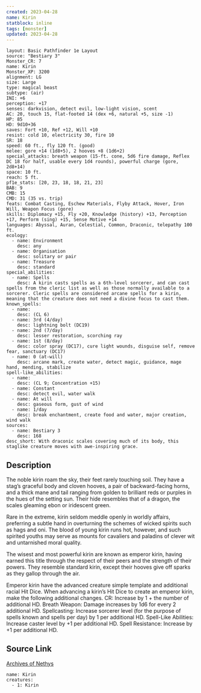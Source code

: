 ```yaml
---
created: 2023-04-28
name: Kirin
statblock: inline
tags: [monster]
updated: 2023-04-28
---
```

```statblock
layout: Basic Pathfinder 1e Layout
source: "Bestiary 3"
Monster_CR: 7
name: Kirin
Monster_XP: 3200
alignment: LG
size: Large
type: magical beast
subtype: (air)
INI: +6
perception: +17
senses: darkvision, detect evil, low-light vision, scent
AC: 20, touch 15, flat-footed 14 (dex +6, natural +5, size -1)
HP: 85
HD: 9d10+36
saves: Fort +10, Ref +12, Will +10
resist: cold 10, electricity 30, fire 10
SR: 18
speed: 60 ft., fly 120 ft. (good)
melee: gore +14 (1d8+5), 2 hooves +8 (1d6+2)
special_attacks: breath weapon (15-ft. cone, 5d6 fire damage, Reflex DC 18 for half, usable every 1d4 rounds), powerful charge (gore, 2d8+14)
space: 10 ft.
reach: 5 ft.
pf1e_stats: [20, 23, 18, 18, 21, 23]
BAB: 9
CMB: 15
CMD: 31 (35 vs. trip)
feats: Combat Casting, Eschew Materials, Flyby Attack, Hover, Iron Will, Weapon Focus (gore)
skills: Diplomacy +15, Fly +20, Knowledge (history) +13, Perception +17, Perform (sing) +15, Sense Motive +14
languages: Abyssal, Auran, Celestial, Common, Draconic, telepathy 100 ft.
ecology:
  - name: Environment
    desc: any
  - name: Organisation
    desc: solitary or pair
  - name: Treasure
    desc: standard
special_abilities:
  - name: Spells
    desc: A kirin casts spells as a 6th-level sorcerer, and can cast spells from the cleric list as well as those normally available to a sorcerer. Cleric spells are considered arcane spells for a kirin, meaning that the creature does not need a divine focus to cast them.
known_spells:
  - name:
    desc: (CL 6)
  - name: 3rd (4/day)
    desc: lightning bolt (DC19)
  - name: 2nd (7/day)
    desc: lesser restoration, scorching ray
  - name: 1st (8/day)
    desc: color spray (DC17), cure light wounds, disguise self, remove fear, sanctuary (DC17)
  - name: 0 (at-will)
    desc: arcane mark, create water, detect magic, guidance, mage hand, mending, stabilize
spell-like_abilities:
  - name:
    desc: (CL 9; Concentration +15)
  - name: Constant
    desc: detect evil, water walk
  - name: At will
    desc: gaseous form, gust of wind
  - name: 1/day
    desc: break enchantment, create food and water, major creation, wind walk
sources:
  - name: Bestiary 3
    desc: 168
desc_short: With draconic scales covering much of its body, this staglike creature moves with awe-inspiring grace.
```
## Description
The noble kirin roam the sky, their feet rarely touching soil. They have a stag’s graceful body and cloven hooves, a pair of backward-facing horns, and a thick mane and tail ranging from golden to brilliant reds or purples in the hues of the setting sun. Their hide resembles that of a dragon, the scales gleaming ebon or iridescent green.

Rare in the extreme, kirin seldom meddle openly in worldly affairs, preferring a subtle hand in overturning the schemes of wicked spirits such as hags and oni. The blood of young kirin runs hot, however, and such spirited youths may serve as mounts for cavaliers and paladins of clever wit and untarnished moral quality.

The wisest and most powerful kirin are known as emperor kirin, having earned this title through the respect of their peers and the strength of their powers. They resemble standard kirin, except their hooves give off sparks as they gallop through the air.

Emperor kirin have the advanced creature simple template and additional racial Hit Dice. When advancing a kirin’s Hit Dice to create an emperor kirin, make the following additional changes. CR: Increase by 1 + the number of additional HD. Breath Weapon: Damage increases by 1d6 for every 2 additional HD. Spellcasting: Increase sorcerer level (for the purpose of spells known and spells per day) by 1 per additional HD. Spell-Like Abilities: Increase caster level by +1 per additional HD. Spell Resistance: Increase by +1 per additional HD.
## Source Link
[Archives of Nethys](https://aonprd.com/MonsterDisplay.aspx?ItemName=Kirin)
```encounter-table
name: Kirin
creatures:
  - 1: Kirin
```

